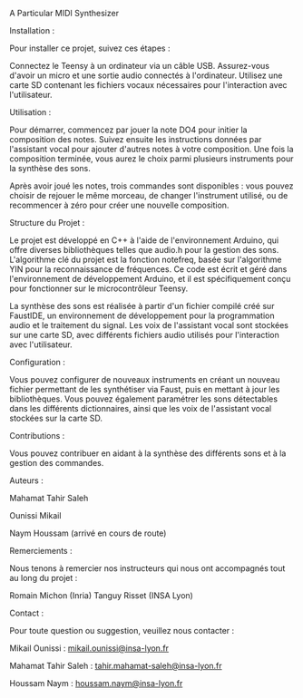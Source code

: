 A Particular MIDI Synthesizer

Installation :

Pour installer ce projet, suivez ces étapes :

Connectez le Teensy à un ordinateur via un câble USB.
Assurez-vous d'avoir un micro et une sortie audio connectés à l'ordinateur.
Utilisez une carte SD contenant les fichiers vocaux nécessaires pour l'interaction avec l'utilisateur.

Utilisation :

Pour démarrer, commencez par jouer la note DO4 pour initier la composition des notes. Suivez ensuite les instructions données par l'assistant vocal pour ajouter d'autres notes à votre composition. Une fois la composition terminée, vous aurez le choix parmi plusieurs instruments pour la synthèse des sons.

Après avoir joué les notes, trois commandes sont disponibles : vous pouvez choisir de rejouer le même morceau, de changer l'instrument utilisé, ou de recommencer à zéro pour créer une nouvelle composition.

Structure du Projet :

Le projet est développé en C++ à l'aide de l'environnement Arduino, qui offre diverses bibliothèques telles que audio.h pour la gestion des sons. L'algorithme clé du projet est la fonction notefreq, basée sur l'algorithme YIN pour la reconnaissance de fréquences. Ce code est écrit et géré dans l'environnement de développement Arduino, et il est spécifiquement conçu pour fonctionner sur le microcontrôleur Teensy.

La synthèse des sons est réalisée à partir d'un fichier compilé créé sur FaustIDE, un environnement de développement pour la programmation audio et le traitement du signal. Les voix de l'assistant vocal sont stockées sur une carte SD, avec différents fichiers audio utilisés pour l'interaction avec l'utilisateur.

Configuration :

Vous pouvez configurer de nouveaux instruments en créant un nouveau fichier permettant de les synthétiser via Faust, puis en mettant à jour les bibliothèques. Vous pouvez également paramétrer les sons détectables dans les différents dictionnaires, ainsi que les voix de l'assistant vocal stockées sur la carte SD.

Contributions :

Vous pouvez contribuer en aidant à la synthèse des différents sons et à la gestion des commandes.

Auteurs :

Mahamat Tahir Saleh

Ounissi Mikail

Naym Houssam (arrivé en cours de route)

Remerciements :

Nous tenons à remercier nos instructeurs qui nous ont accompagnés tout au long du projet :

Romain Michon (Inria)
Tanguy Risset (INSA Lyon)

Contact :

Pour toute question ou suggestion, veuillez nous contacter :

Mikail Ounissi : mikail.ounissi@insa-lyon.fr

Mahamat Tahir Saleh : tahir.mahamat-saleh@insa-lyon.fr

Houssam Naym : houssam.naym@insa-lyon.fr

